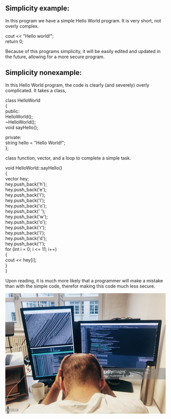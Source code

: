 ## Simplicity example: 
In this program we have a simple Hello World program. It is very short, not overly complex.

cout << "Hello world!";   
return 0;   

Because of this programs simplicity, it will be easily edited and updated in the future, allowing for a more secure program. 

## Simplicity nonexample: 
In this Hello World program, the code is clearly (and severely) overly complicated. It takes a class, 

class HelloWorld    
{   
public:   
	HelloWorld();   
	~HelloWorld();    
	void sayHello();    
    
private:    
	string hello = "Hello World!";    
};    

class function, vector, and a loop to complete a simple task.

void HelloWorld::sayHello()   
{   
	vector<char> hey;   
	hey.push_back('h');   
	hey.push_back('e');   
	hey.push_back('l');   
	hey.push_back('l');   
	hey.push_back('o');   
	hey.push_back(' ');   
	hey.push_back('w');   
	hey.push_back('o');   
	hey.push_back('r');   
	hey.push_back('l');   
	hey.push_back('d');   
	hey.push_back('!');   
	for (int i = 0; i <= 11; i++)   
	{   
		cout << hey[i];   
	}   
}   

Upon reading, it is much more likely that a programmer will make a mistake than with the simple code, therefor making this code much less secure. 


![Layering Image](Capture.PNG) 
